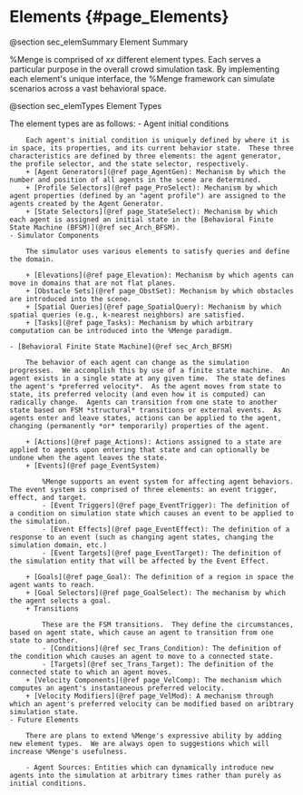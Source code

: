 Elements                {#page_Elements}
======================

@section sec_elemSummary Element Summary

%Menge is comprised of *xx* different element types.  Each serves a particular purpose in the overall crowd simulation task.  By implementing each element's unique interface, the %Menge framework can simulate scenarios across a vast behavioral space.

@section sec_elemTypes Element Types

The element types are as follows:
	- Agent initial conditions
	
		Each agent's initial condition is uniquely defined by where it is in space, its properties, and its current behavior state.  These three characteristics are defined by three elements: the agent generator, the profile selector, and the state selector, respectively.  		
		+ [Agent Generators](@ref page_AgentGen): Mechanism by which the number and position of all agents in the scene are determined.
		+ [Profile Selectors](@ref page_ProSelect): Mechanism by which agent properties (defined by an "agent profile") are assigned to the agents created by the Agent Generator.
		+ [State Selectors](@ref page_StateSelect): Mechanism by which each agent is assigned an initial state in the [Behavioral Finite State Machine (BFSM)](@ref sec_Arch_BFSM).
	- Simulator Components
	
		The simulator uses various elements to satisfy queries and define the domain.  
		
		+ [Elevations](@ref page_Elevation): Mechanism by which agents can move in domains that are not flat planes.
		+ [Obstacle Sets](@ref page_ObstSet): Mechanism by which obstacles are introduced into the scene.
		+ [Spatial Queries](@ref page_SpatialQuery): Mechanism by which spatial queries (e.g., k-nearest neighbors) are satisfied.
		+ [Tasks](@ref page_Tasks): Mechanism by which arbitrary computation can be introduced into the %Menge paradigm.  
		
	- [Behavioral Finite State Machine](@ref sec_Arch_BFSM)
	
		The behavior of each agent can change as the simulation progresses.  We accomplish this by use of a finite state machine.  An agent exists in a single state at any given time.  The state defines the agent's *preferred velocity*.  As the agent moves from state to state, its preferred velocity (and even how it is computed) can radically change.  Agents can transition from one state to another state based on FSM *structural* transitions or external events.  As agents enter and leave states, actions can be applied to the agent, changing (permanently *or* temporarily) properties of the agent.
		
		+ [Actions](@ref page_Actions): Actions assigned to a state are applied to agents upon entering that state and can optionally be undone when the agent leaves the state.
		+ [Events](@ref page_EventSystem)
		
			%Menge supports an event system for affecting agent behaviors.  The event system is comprised of three elements: an event trigger, effect, and target.
			- [Event Triggers](@ref page_EventTrigger): The definition of a condition on simulation state which causes an event to be applied to the simulation.
			- [Event Effects](@ref page_EventEffect): The definition of a response to an event (such as changing agent states, changing the simulation domain, etc.)
			- [Event Targets](@ref page_EventTarget): The definition of the simulation entity that will be affected by the Event Effect.

		+ [Goals](@ref page_Goal): The definition of a region in space the agent wants to reach.
		+ [Goal Selectors](@ref page_GoalSelect): The mechanism by which the agent selects a goal.
		+ Transitions
			
			These are the FSM transitions.  They define the circumstances, based on agent state, which cause an agent to transition from one state to another.
			- [Conditions](@ref sec_Trans_Condition): The definition of the condition which causes an agent to move to a connected state.
			- [Targets](@ref sec_Trans_Target): The definition of the connected state to which an agent moves.
		+ [Velocity Components](@ref page_VelComp): The mechanism which computes an agent's instantaneous preferred velocity.
		+ [Velocity Modifiers](@ref page_VelMod): A mechanism through which an agent's preferred velocity can be modified based on aribtrary simulation state.
	- Future Elements
	
		There are plans to extend %Menge's expressive ability by adding new element types.  We are always open to suggestions which will increase %Menge's usefulness.
		
		- Agent Sources: Entities which can dynamically introduce new agents into the simulation at arbitrary times rather than purely as initial conditions.